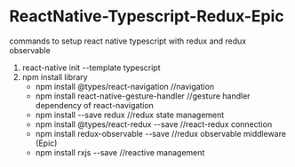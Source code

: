 # ReactNative-Typescript-Redux-Epic
commands to setup react native typescript with redux and redux observable

1. react-native init <AppName> --template typescript
2. npm install library 
    * npm install @types/react-navigation //navigation
    * npm install react-native-gesture-handler //gesture handler dependency of react-navigation
    * npm install --save redux //redux state management
    * npm install @types/react-redux --save //react-redux connection 
    * npm install redux-observable --save //redux observable middleware (Epic)
    * npm install rxjs --save //reactive management 
